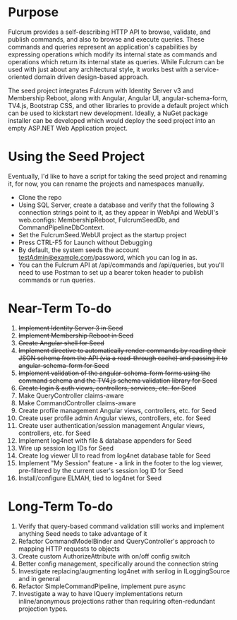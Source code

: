 Purpose
======

Fulcrum provides a self-describing HTTP API to browse, validate, and publish commands, and also to browse and execute queries. These commands and queries represent an application's capabilities by expressing operations which modify its internal state as commands and operations which return its internal state as queries. While Fulcrum can be used with just about any architectural style, it works best with a service-oriented domain driven design-based approach. 

The seed project integrates Fulcrum with Identity Server v3 and Membership Reboot, along with Angular, Angular UI, angular-schema-form, TV4.js, Bootstrap CSS, and other libraries to provide a default project which can be used to kickstart new development. Ideally, a NuGet package installer can be developed which would deploy the seed project into an empty ASP.NET Web Application project.

Using the Seed Project
=======

Eventually, I'd like to have a script for taking the seed project and renaming it, for now, you can rename the projects and namespaces manually.

* Clone the repo
* Using SQL Server, create a database and verify that the following 3 connection strings point to it, as they appear in WebApi and WebUI's web.configs: MembershipReboot, FulcrumSeedDb, and CommandPipelineDbContext.
* Set the FulcrumSeed.WebUI project as the startup project
* Press CTRL-F5 for Launch without Debugging
* By default, the system seeds the account testAdmin@example.com/password, which you can log in as.
* You can the Fulcrum API at /api/commands and /api/queries, but you'll need to use Postman to set up a bearer token header to publish commands or run queries.

Near-Term To-do
=========
1. ~~Implement Identity Server 3 in Seed~~
1. ~~Implement Membership Reboot in Seed~~
1. ~~Create Angular shell for Seed~~
1. ~~Implement directive to automatically render commands by reading their JSON schema from the API (via a read-through cache) and passing it to angular-schema-form for Seed~~
1. ~~Implement validation of the angular-schema-form forms using the command schema and the TV4.js schema validation library for Seed~~
1. ~~Create login & auth views, controllers, services, etc. for Seed~~
1. Make QueryController claims-aware
1. Make CommandController claims-aware
1. Create profile management Angular views, controllers, etc. for Seed
1. Create user profile admin Angular views, controllers, etc. for Seed
1. Create user authentication/session management Angular views, controllers, etc. for Seed
1. Implement log4net with file & database appenders for Seed
1. Wire up session log IDs for Seed
1. Create log viewer UI to read from log4net database table for Seed
1. Implement "My Session" feature - a link in the footer to the log viewer, pre-filtered by the current user's session log ID for Seed
1. Install/configure ELMAH, tied to log4net for Seed


Long-Term To-do
=======
1. Verify that query-based command validation still works and implement anything Seed needs to take advantage of it
1. Refactor CommandModelBinder and QueryController's approach to mapping HTTP requests to objects
1. Create custom AuthorizeAttribute with on/off config switch
1. Better config management, specifically around the connection string
1. Investigate replacing/augmenting log4net with serilog in ILoggingSource and in general
1. Refactor SimpleCommandPipeline, implement pure async
1. Investigate a way to have IQuery implementations return inline/anonymous projections rather than requiring often-redundant projection types.
